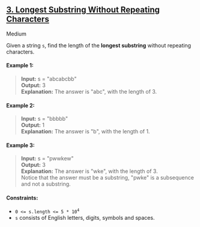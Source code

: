 ## [3. Longest Substring Without Repeating Characters](https://leetcode.com/problems/longest-substring-without-repeating-characters/)

Medium

Given a string <code>s</code>, find the length of the __longest substring__ without repeating characters.

#### Example 1:

> __Input:__ s = "abcabcbb"  
> __Output:__ 3  
> __Explanation:__ The answer is "abc", with the length of 3.  

#### Example 2:

> __Input:__ s = "bbbbb"  
> __Output:__ 1  
> __Explanation:__ The answer is "b", with the length of 1.  

#### Example 3:

> __Input:__ s = "pwwkew"   
> __Output:__ 3  
> __Explanation:__ The answer is "wke", with the length of 3.  
Notice that the answer must be a substring, "pwke" is a subsequence and not a substring.

#### Constraints:

- <code>0 <= s.length <= 5 * 10<sup>4</sup></code>
- <code>s</code> consists of English letters, digits, symbols and spaces.
